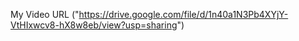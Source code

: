 My Video URL ("https://drive.google.com/file/d/1n40a1N3Pb4XYjY-VtHIxwcv8-hX8w8eb/view?usp=sharing")

